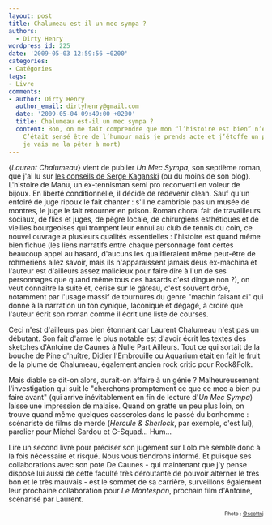 ```yaml
---
layout: post
title: Chalumeau est-il un mec sympa ?
authors:
  - Dirty Henry
wordpress_id: 225
date: '2009-05-03 12:59:56 +0200'
categories:
- Catégories
tags:
- Livre
comments:
- author: Dirty Henry
  author_email: dirtyhenry@gmail.com
  date: '2009-05-04 09:49:00 +0200'
  title: Chalumeau est-il un mec sympa ?
  content: Bon, on me fait comprendre que mon “l’histoire est bien” n’est pas génial…
    C’était sensé être de l’humour mais je prends acte et j’étoffe un peu. (du coup,
    je vais me la pêter à mort)
---
```

{*Laurent Chalumeau*} vient de publier *Un Mec Sympa*, son septième roman, que j'ai lu sur <a title="Les conseils de Kaganski" href="http://blogs.lesinrocks.com/s-kaganski/?p=184" target="_blank">les conseils de Serge Kaganski</a> (ou du moins de son blog). L'histoire de Manu, un ex-tennisman semi pro reconverti en voleur de bijoux. En liberté conditionnelle, il décide de redevenir clean. Sauf qu'un enfoiré de juge ripoux le fait chanter : s'il ne cambriole pas un musée de montres, le juge le fait retourner en prison. Roman choral fait de travailleurs sociaux, de flics et juges, de pègre locale, de chirurgiens esthétiques et de vieilles bourgeoises qui trompent leur ennui au club de tennis du coin, ce nouvel ouvrage a plusieurs qualités essentielles : l'histoire est quand même bien fichue (les liens narratifs entre chaque personnage font certes beaucoup appel au hasard, d'aucuns les qualifieraient même peut-être de rohmeriens allez savoir, mais ils n'apparaissent jamais deus ex-machina et l'auteur est d'ailleurs assez malicieux pour faire dire à l'un de ses personnages que quand même tous ces hasards c'est dingue non ?), on veut connaître la suite et, cerise sur le gâteau, c'est souvent drôle, notamment par l'usage massif de tournures du genre "machin faisant ci" qui donne à la narration un ton cynique, laconique et dégagé, à croire que l'auteur écrit son roman comme il écrit une liste de courses.

Ceci n'est d'ailleurs pas bien étonnant car Laurent Chalumeau n'est pas un débutant. Son fait d'arme le plus notable est d'avoir écrit les textes des sketches d'Antoine de Caunes à Nulle Part Ailleurs. Tout ce qui sortait de la bouche de <a title="Pine d'huître" href="http://simon200.vip-blog.com/medias/0506/59971ouinouin01.jpg" target="_blank">Pine d'huître</a>, <a title="Didier l'embrouille" href="http://www.youtube.com/watch?v=tQZTa15sp0M" target="_blank">Didier l'Embrouille</a> ou <a title="Aquarium" href="http://www.youtube.com/watch?v=T4UyOmpmEsc" target="_blank">Aquarium</a> était en fait le fruit de la plume de Chalumeau, également ancien rock critic pour Rock&Folk.

Mais diable se dit-on alors, aurait-on affaire à un génie ? Malheureusement l'investigation qui suit le "cherchons promptement ce que ce mec a bien pu faire avant" (qui arrive inévitablement en fin de lecture d'*Un Mec Sympa*) laisse une impression de malaise. Quand on gratte un peu plus loin, on trouve quand même quelques casseroles dans le passé du bonhomme : scénariste de films de merde (*Hercule & Sherlock*, par exemple, c'est lui), parolier pour Michel Sardou et G-Squad... Hum...

Lire un second livre pour préciser son jugement sur Lolo me semble donc à la fois nécessaire et risqué. Nous vous tiendrons informé. Et puisque ses collaborations avec son pote De Caunes - qui maintenant que j'y pense dispose lui aussi de cette faculté très déroutante de pouvoir alterner le très bon et le très mauvais - est le sommet de sa carrière, surveillons également leur prochaine collaboration pour *Le Montespan*, prochain film d'Antoine, scénarisé par Laurent.

<p style="font-size: 10px; padding-top: 0px; margin-top: 0px; margin-bottom: 0px" align="right">Photo : <a href="http://www.flickr.com/photos/scottod/">©scottnj</a></p>
